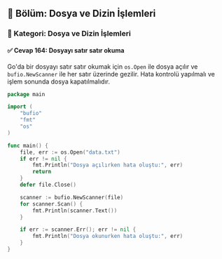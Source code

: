 ## 📘 Bölüm: Dosya ve Dizin İşlemleri  
### 🔹 Kategori: Dosya ve Dizin İşlemleri  
#### ✅ Cevap 164: Dosyayı satır satır okuma

Go'da bir dosyayı satır satır okumak için `os.Open` ile dosya açılır ve `bufio.NewScanner` ile her satır üzerinde gezilir. Hata kontrolü yapılmalı ve işlem sonunda dosya kapatılmalıdır.

```go
package main

import (
    "bufio"
    "fmt"
    "os"
)

func main() {
    file, err := os.Open("data.txt")
    if err != nil {
        fmt.Println("Dosya açılırken hata oluştu:", err)
        return
    }
    defer file.Close()

    scanner := bufio.NewScanner(file)
    for scanner.Scan() {
        fmt.Println(scanner.Text())
    }

    if err := scanner.Err(); err != nil {
        fmt.Println("Dosya okunurken hata oluştu:", err)
    }
}
```

